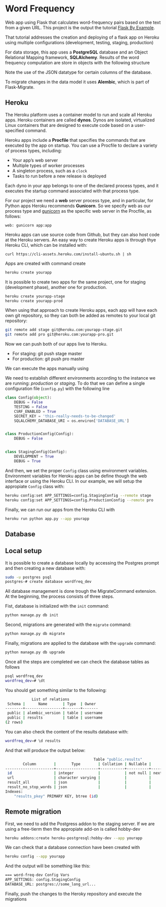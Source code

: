 # Word Frequency

Web app using Flask that calculates word-frequency pairs based on the text from a given URL.
This project is the output the tutorial [Flask By Example](https://realpython.com/flask-by-example-part-1-project-setup/).

That tutorial addresses the creation and deploying of a flask app on Heroku using multiple configurations (development, testing, staging, production)

For data storage, this app uses a **PostgreSQL** database and an Object Relational Mapping framework, **SQLAlchemy**. Results of the word frequency computation are store in objects with the following structure

Note the use of the JSON datatype for certain columns of the database.

To migrate changes in the data model it uses **Alembic**, which is part of Flask-Migrate.

## Heroku

The Heroku platform uses a container model to run and scale all Heroku apps. Heroku containers are called **dynos**. Dynos are isolated, virtualized Linux containers that are designed to execute code based on a user-specified command.

Heroku apps include a **Procfile** that specifies the commands that are executed by the app on startup. You can use a Procfile to declare a variety of process types, including:

- Your app’s web server
- Multiple types of worker processes
- A singleton process, such as a `clock`
- Tasks to run before a new release is deployed

Each dyno in your app belongs to one of the declared process types, and it executes the startup command associated with that process type.

For our project we need a **web** server process type, and in particular, for Python apps Heroku recommends **Gunicorn**. So we specify web as our process type and [gunicorn](https://gunicorn.org/) as the specific web server in the Procfile, as follows:

    web: gunicorn app:app

Heroku apps can use source code from Github, but they can also host code at the Heroku servers. An easy way to create Heroku apps is through thye Heroku CLI, which can be installed with:

    curl https://cli-assets.heroku.com/install-ubuntu.sh | sh

Apps are created with command create

```sh
heroku create yourapp
```

It is possible to create two apps for the same project, one for staging (development phase), another one for production.

```sh
heroku create yourapp-stage
heroku create yourapp-prod
```

When using that approach to create Heroku apps, each app will have each own git repository, so they can both be added as remotes to your local git repository:

```sh
git remote add stage git@heroku.com:yourapp-stage.git
git remote add pro git@heroku.com:yourapp-pro.git
```

Now we can push both of our apps live to Heroku.

- For staging: git push stage master
- For production: git push pro master

We can execute the apps manually using 

We need to establish different environments according to the instance we are running: *production* or *staging*. To do that we can define a single configuration file (`config.py`) with the following line

```python
class Config(object):
    DEBUG = False
    TESTING = False
    CSRF_ENABLED = True
    SECRET_KEY = 'this-really-needs-to-be-changed'
    SQLALCHEMY_DATABASE_URI = os.environ['DATABASE_URL']


class ProductionConfig(Config):
    DEBUG = False


class StagingConfig(Config):
    DEVELOPMENT = True
    DEBUG = True
```

And then, we set the proper `Config` class using environment variables. Environment variables for Heroku apps can be define though the web interface or using the Heroku CLI. In our example, we will setup the appropiate `Config` class with:

```sh
heroku config:set APP_SETTINGS=config.StagingConfig --remote stage
heroku config:set APP_SETTINGS=config.ProductionConfig --remote pro
```

Finally, we can run our apps from the Heroku CLI with

```sh
heroku run python app.py --app yourapp
```

## Database

## Local setup

It is possible to create a database locally by accessing the Postgres prompt and then creating a new database with:

```sh
sudo -u postgres psql
postgres-# create database wordfreq_dev
```

All database management is done trough the MigrateCommand extension. 
At the beginning, the process consists of three steps.

Fist, database is initialized with the `init` command:

```sh
python manage.py db init
```

Second, migrations are generated with the `migrate` command:

```sh
python manage.py db migrate
```

Finally, migrations are applied to the database with the `upgrade` command:

```sh
python manage.py db upgrade
```

Once all the steps are completed we can check the database tables as follows

```sh
psql wordfreq_dev
wordfreq_dev=# \dt
```

You should get something similar to the following:

```sh
            List of relations
 Schema |      Name       | Type  | Owner
--------+-----------------+-------+-------
 public | alembic_version | table | username
 public | results         | table | username
(2 rows)
```

You can also check the content of the results database with:

```sh
wordfreq_dev=# \d results
```

And that will produce the output below:

```sh
                                        Table "public.results"
        Column        |       Type        | Collation | Nullable |               Default               
----------------------+-------------------+-----------+----------+-------------------------------------
 id                   | integer           |           | not null | nextval('results_id_seq'::regclass)
 url                  | character varying |           |          | 
 result_all           | json              |           |          | 
 result_no_stop_words | json              |           |          | 
Indexes:
    "results_pkey" PRIMARY KEY, btree (id)
```

## Remote migration

First, we need to add the Postgress addon to the staging server. If we are using a free-tierm then the appropiate add-on is called hobby-dev

```sh
heroku addons:create heroku-postgresql:hobby-dev --app yourapp
```

We can check that a database connection have been created with

```sh
heroku config --app yourapp
```

And the output will be something like this:

```sh
=== word-freq-dev Config Vars
APP_SETTINGS: config.StagingConfig
DATABASE_URL: postgres://some_long_url...
```

Finally, push the changes to the Heroky repository and execute the migrations

